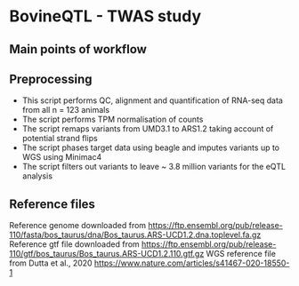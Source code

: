 # BovineQTL - TWAS study

## Main points of workflow

## Preprocessing
 - This script performs QC, alignment and quantification of RNA-seq data from all n = 123 animals
 - The script performs TPM normalisation of counts
 - The script remaps variants from UMD3.1 to ARS1.2 taking account of potential strand flips
 - The script phases target data using beagle and imputes variants up to WGS using Minimac4
 - The script filters out variants to leave ~ 3.8 million variants for the eQTL analysis
 
 ## Reference files
 Reference genome downloaded from https://ftp.ensembl.org/pub/release-110/fasta/bos_taurus/dna/Bos_taurus.ARS-UCD1.2.dna.toplevel.fa.gz
 Reference gtf file downloaded from https://ftp.ensembl.org/pub/release-110/gtf/bos_taurus/Bos_taurus.ARS-UCD1.2.110.gtf.gz
 WGS reference file from Dutta et al., 2020 https://www.nature.com/articles/s41467-020-18550-1

 
  
